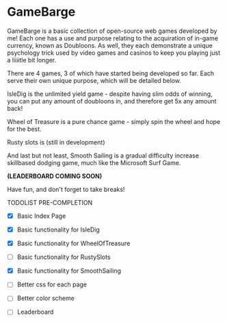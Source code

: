 # GameBarge

GameBarge is a basic collection of open-source web games developed by me! Each one has a use and purpose relating to the acquiration of in-game currency, known as Doubloons. As well, they each demonstrate a unique psychology trick used by video games and casinos to keep you playing just a liiiitle bit longer.

There are 4 games, 3 of which have started being developed so far. Each serve their own unique purpose, which will be detailed below.

IsleDig is the unlimited yield game - despite having slim odds of winning, you can put any amount of doubloons in, and therefore get 5x any amount back!

Wheel of Treasure is a pure chance game - simply spin the wheel and hope for the best.

Rusty slots is (still in development)

And last but not least, Smooth Sailing is a gradual difficulty increase skillbased dodging game, much like the Microsoft Surf Game.

**(LEADERBOARD COMING SOON)**

Have fun, and don't forget to take breaks!

TODOLIST PRE-COMPLETION

-[x] Basic Index Page

-[x] Basic functionality for IsleDig

-[x] Basic functionality for WheelOfTreasure

-[ ] Basic functionality for RustySlots

-[x] Basic functionality for SmoothSailing

-[ ] Better css for each page

-[ ] Better color scheme 

-[ ] Leaderboard

